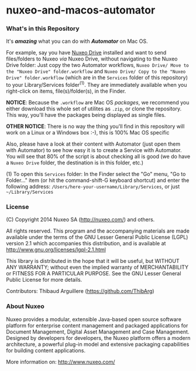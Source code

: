 nuxeo-and-macos-automator
=========================

### What's in this Repository

It's **_amazing_** what you can do with **_Automator_** on Mac OS.

For example, say you have [Nuxeo Drive](http://doc.nuxeo.com/x/04HQ) installed and want to send files/folders to Nuxeo _via_ Nuxeo Drive, without navigating to the Nuxeo Drive folder: Just copy the two Automator workflows, `Nuxeo Drive/ Move to the "Nuxeo Drive" folder.workflow` and `Nuxeo Drive/ Copy to the "Nuxeo Drive" folder.workflow` (which are in the `Services` folder of this repository) to your Library/Services folder<sup>(1)</sup>. They are immediately available when you right-click on items, file(s)/folder(s), in the Finder.

**NOTICE**: Because the `.workflow` are Mac OS _packages_, we recommend you either download this whole set of utilites as `.zip`, or clone the repository. This way, you'll have the packages being displayed as single files.

**OTHER NOTICE**: There is no way the thing you'll find in this repository will work on a Linux or a Windows box :-), this is 100% Mac OS specific

Also, please have a look at their content with Automator (just open them with Automator) to see how easy it is to create a Service with Automator. You will see that 80% of the script is about checking all is good (we do have a `Nuxeo Drive` folder, the destination is in this folder, etc.)

(1) To open this `Services` folder: In the Finder select the "Go" menu, "Go to Folder..." item (or hit the command-shift-G keyboard shortcut) and enter the following address: `/Users/here-your-username/Library/Services`, or just `~/Library/Services`

### License
(C) Copyright 2014 Nuxeo SA (http://nuxeo.com/) and others.
 
All rights reserved. This program and the accompanying materials
are made available under the terms of the GNU Lesser General Public License
(LGPL) version 2.1 which accompanies this distribution, and is available at
http://www.gnu.org/licenses/lgpl-2.1.html

This library is distributed in the hope that it will be useful,
but WITHOUT ANY WARRANTY; without even the implied warranty of
MERCHANTABILITY or FITNESS FOR A PARTICULAR PURPOSE. See the GNU
Lesser General Public License for more details.

Contributors:
    Thibaud Arguillere (https://github.com/ThibArg)

### About Nuxeo

Nuxeo provides a modular, extensible Java-based open source software platform for enterprise content management and packaged applications for Document Management, Digital Asset Management and Case Management. Designed by developers for developers, the Nuxeo platform offers a modern architecture, a powerful plug-in model and extensive packaging capabilities for building content applications.

More information on: <http://www.nuxeo.com/>

